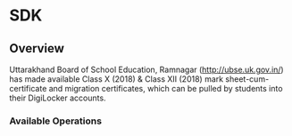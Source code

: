 # SDK

## Overview

Uttarakhand Board of School Education, Ramnagar (http://ubse.uk.gov.in/) has made available Class X (2018) & Class XII (2018) mark sheet-cum-certificate and migration certificates, which can be pulled by students into their DigiLocker accounts.

### Available Operations

